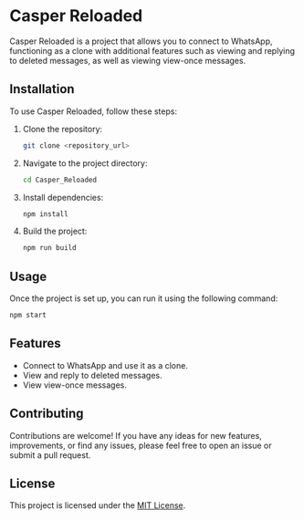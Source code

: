 # Casper Reloaded

Casper Reloaded is a project that allows you to connect to WhatsApp, functioning as a clone with additional features such as viewing and replying to deleted messages, as well as viewing view-once messages.

## Installation

To use Casper Reloaded, follow these steps:

1. Clone the repository:
   ```bash
   git clone <repository_url>
   ```

2. Navigate to the project directory:
   ```bash
   cd Casper_Reloaded
   ```

3. Install dependencies:
   ```bash
   npm install
   ```

4. Build the project:
   ```bash
   npm run build
   ```

## Usage

Once the project is set up, you can run it using the following command:
```bash
npm start
```

## Features

- Connect to WhatsApp and use it as a clone.
- View and reply to deleted messages.
- View view-once messages.

## Contributing

Contributions are welcome! If you have any ideas for new features, improvements, or find any issues, please feel free to open an issue or submit a pull request.

## License

This project is licensed under the [MIT License](LICENSE).
